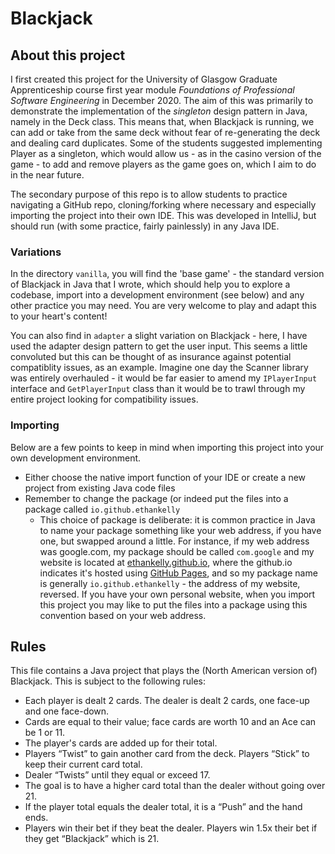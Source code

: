 # Blackjack

## About this project

I first created this project for the University of Glasgow Graduate Apprenticeship course first year module _Foundations of Professional Software Engineering_ in December 2020. The aim of this was primarily to demonstrate the implementation of the _singleton_ design pattern in Java, namely in the Deck class. This means that, when Blackjack is running, we can add or take from the same deck without fear of re-generating the deck and dealing card duplicates. Some of the students suggested implementing Player as a singleton, which would allow us - as in the casino version of the game - to add and remove players as the game goes on, which I aim to do in the near future.

The secondary purpose of this repo is to allow students to practice navigating a GitHub repo, cloning/forking where necessary and especially importing the project into their own IDE. This was developed in IntelliJ, but should run (with some practice, fairly painlessly) in any Java IDE.

### Variations

In the directory `vanilla`, you will find the 'base game' - the standard version of Blackjack in Java that I wrote, which should help you to explore a codebase, import into a development environment (see below) and any other practice you may need. You are very welcome to play and adapt this to your heart's content!

You can also find in `adapter` a slight variation on Blackjack - here, I have used the adapter design pattern to get the user input. This seems a little convoluted but this can be thought of as insurance against potential compatiblity issues, as an example. Imagine one day the Scanner library was entirely overhauled - it would be far easier to amend my `IPlayerInput` interface and `GetPlayerInput` class than it would be to trawl through my entire project looking for compatibility issues.

### Importing

Below are a few points to keep in mind when importing this project into your own development environment.
* Either choose the native import function of your IDE or create a new project from existing Java code files
* Remember to change the package (or indeed put the files into a package called `io.github.ethankelly`
  * This choice of package is deliberate: it is common practice in Java to name your package something like your web address, if you have one, but swapped around a little. For instance, if my web address was google.com, my package should be called `com.google` and my website is located at [ethankelly.github.io](https://ethankelly.github.io), where the github.io indicates it's hosted using [GitHub Pages](https://pages.github.com/), and so my package name is generally `io.github.ethankelly` - the address of my website, reversed. If you have your own personal website, when you import this project you may like to put the files into a package using this convention based on your web address.
  

## Rules

This file contains a Java project that plays the (North American version of) Blackjack. This is subject to the following rules:
* Each player is dealt 2 cards. The dealer is dealt 2 cards, one face-up and one face-down.
* Cards are equal to their value; face cards are worth 10 and an Ace can be 1 or 11.
* The player's cards are added up for their total.
* Players “Twist” to gain another card from the deck. Players “Stick” to keep their current card total.
* Dealer “Twists” until they equal or exceed 17.
* The goal is to have a higher card total than the dealer without going over 21.
* If the player total equals the dealer total, it is a “Push” and the hand ends.
* Players win their bet if they beat the dealer. Players win 1.5x their bet if they get “Blackjack” which is 21.
